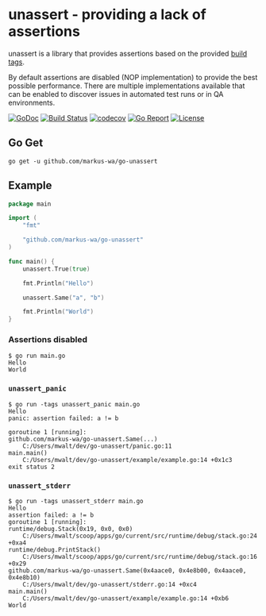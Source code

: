 # unassert - providing a lack of  assertions

unassert is a library that provides assertions based on the provided [build tags](https://www.digitalocean.com/community/tutorials/customizing-go-binaries-with-build-tags).

By default assertions are disabled (NOP implementation) to provide the best possible performance.
There are multiple implementations available that can be enabled to discover issues in automated test runs or in QA environments.

[![GoDoc](https://godoc.org/github.com/markus-wa/go-unassert?status.svg)](https://godoc.org/github.com/markus-wa/go-unassert)
[![Build Status](https://travis-ci.com/markus-wa/go-unassert.svg?branch=master)](https://travis-ci.com/markus-wa/go-unassert)
[![codecov](https://codecov.io/gh/markus-wa/go-unassert/branch/master/graph/badge.svg)](https://codecov.io/gh/markus-wa/go-unassert)
[![Go Report](https://goreportcard.com/badge/github.com/markus-wa/go-unassert)](https://goreportcard.com/report/github.com/markus-wa/go-unassert)
[![License](https://img.shields.io/badge/license-MIT-blue.svg?style=flat)](LICENSE.md)

## Go Get

    go get -u github.com/markus-wa/go-unassert

## Example

```go
package main

import (
    "fmt"

    "github.com/markus-wa/go-unassert"
)

func main() {
    unassert.True(true)

    fmt.Println("Hello")

    unassert.Same("a", "b")

    fmt.Println("World")
}
```

### Assertions disabled

```
$ go run main.go
Hello
World
```

### `unassert_panic`

```
$ go run -tags unassert_panic main.go
Hello
panic: assertion failed: a != b

goroutine 1 [running]:
github.com/markus-wa/go-unassert.Same(...)
    C:/Users/mwalt/dev/go-unassert/panic.go:11
main.main()
    C:/Users/mwalt/dev/go-unassert/example/example.go:14 +0x1c3
exit status 2
```

### `unassert_stderr`

```
$ go run -tags unassert_stderr main.go
Hello
assertion failed: a != b
goroutine 1 [running]:
runtime/debug.Stack(0x19, 0x0, 0x0)
    C:/Users/mwalt/scoop/apps/go/current/src/runtime/debug/stack.go:24 +0xa4
runtime/debug.PrintStack()
    C:/Users/mwalt/scoop/apps/go/current/src/runtime/debug/stack.go:16 +0x29
github.com/markus-wa/go-unassert.Same(0x4aace0, 0x4e8b00, 0x4aace0, 0x4e8b10)
    C:/Users/mwalt/dev/go-unassert/stderr.go:14 +0xc4
main.main()
    C:/Users/mwalt/dev/go-unassert/example/example.go:14 +0xb6
World

```
